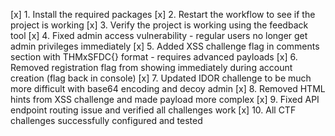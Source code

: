 [x] 1. Install the required packages
[x] 2. Restart the workflow to see if the project is working
[x] 3. Verify the project is working using the feedback tool
[x] 4. Fixed admin access vulnerability - regular users no longer get admin privileges immediately
[x] 5. Added XSS challenge flag in comments section with THMxSFDC{} format - requires advanced payloads
[x] 6. Removed registration flag from showing immediately during account creation (flag back in console)
[x] 7. Updated IDOR challenge to be much more difficult with base64 encoding and decoy admin
[x] 8. Removed HTML hints from XSS challenge and made payload more complex
[x] 9. Fixed API endpoint routing issue and verified all challenges work
[x] 10. All CTF challenges successfully configured and tested
